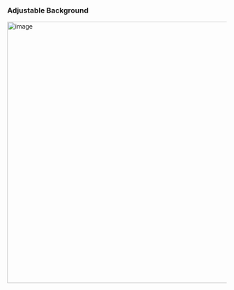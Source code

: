 ### Adjustable Background
<img width="600" alt="image" src="https://user-images.githubusercontent.com/98692987/178693278-5f60d94f-18d9-4ffd-b0d2-c92bd0a5ef2e.png">
